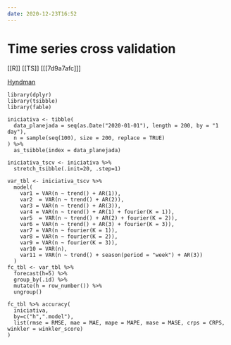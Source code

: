 ```yaml
---
date: 2020-12-23T16:52
---
```


# Time series cross validation

[[R]]
[[TS]]
[[[7d9a7afc]]]

[Hyndman](https://community.rstudio.com/t/confusing-about-using-cross-validation-tsibble/91463/2)

	library(dplyr)
    library(tsibble)
    library(fable)

    iniciativa <- tibble(
      data_planejada = seq(as.Date("2020-01-01"), length = 200, by = "1 day"),
      n = sample(seq(100), size = 200, replace = TRUE)
    ) %>%
      as_tsibble(index = data_planejada)

    iniciativa_tscv <- iniciativa %>%
      stretch_tsibble(.init=20, .step=1)

    var_tbl <- iniciativa_tscv %>% 
      model(
        var1 = VAR(n ~ trend() + AR(1)),
        var2  = VAR(n ~ trend() + AR(2)),
        var3 = VAR(n ~ trend() + AR(3)), 
        var4 = VAR(n ~ trend() + AR(1) + fourier(K = 1)),
        var5  = VAR(n ~ trend() + AR(2) + fourier(K = 2)),
        var6 = VAR(n ~ trend() + AR(3) + fourier(K = 3)), 
        var7 = VAR(n ~ fourier(K = 1)), 
        var8 = VAR(n ~ fourier(K = 2)),
        var9 = VAR(n ~ fourier(K = 3)), 
        var10 = VAR(n), 
        var11 = VAR(n ~ trend() + season(period = "week") + AR(3))
      )
    fc_tbl <- var_tbl %>%
      forecast(h=5) %>%
      group_by(.id) %>%
      mutate(h = row_number()) %>%
      ungroup()

    fc_tbl %>% accuracy(
      iniciativa, 
      by=c("h",".model"),
      list(rmse = RMSE, mae = MAE, mape = MAPE, mase = MASE, crps = CRPS, winkler = winkler_score)
    )
